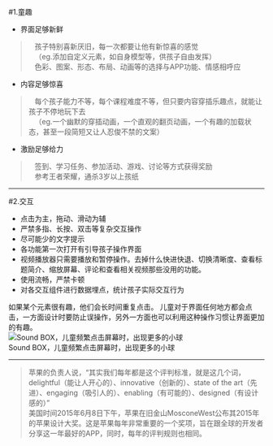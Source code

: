 #1.童趣
* 界面足够新鲜

> &nbsp;&nbsp;&nbsp;孩子特别喜新厌旧，每一次都要让他有新惊喜的感觉
> <br>&nbsp;&nbsp;&nbsp;（eg.添加自定义元素，如自身模型等，供孩子自由发挥）
> <br>&nbsp;&nbsp;&nbsp;色彩、图案、形态、布局、动画等的选择与APP功能、情感相呼应

* 内容足够惊喜

> &nbsp;&nbsp;&nbsp;每个孩子能力不等，每个课程难度不等，但只要内容穿插乐趣点，就能让孩子不停地玩下去
> <br>&nbsp;&nbsp;&nbsp;（eg.一个幽默的穿插动画，一个直观的翻页动画，一个有趣的加载状态，甚至一段简短又让人忍俊不禁的文案）

* 激励足够给力

> &nbsp;&nbsp;&nbsp;签到、学习任务、参加活动、游戏、讨论等方式获得奖励
> <br>&nbsp;&nbsp;&nbsp;参考王者荣耀，通杀3岁以上孩纸

---
#2.交互
* 点击为主，拖动、滑动为辅
* 严禁多指、长按、双击等复杂交互操作
* 尽可能少的文字提示
* 各功能第一次打开有引导孩子操作界面
* 视频播放器只需要播放和暂停操作。去掉什么快进快退、切换清晰度、查看标题简介、缩放屏幕、评论和查看相关视频那些没用的功能。
* 使用流畅，严禁卡顿
* 对各交互组件进行数据埋点，统计孩子实际交互行为

如果某个元素很有趣，他们会长时间重复点击。 儿童对于界面任何地方都会点击，一方面设计时要防止误操作，另外一方面也可以利用这种操作习惯让界面更加的有趣。
<br> ![Sound BOX，儿童频繁点击屏幕时，出现更多的小球](http://daichuanqing.com/wp-content/uploads/2014/07/IMG_0808.png)
<br>Sound BOX，儿童频繁点击屏幕时，出现更多的小球


---

>苹果的负责人说，“其实我们每年都是这个评判标准，就是这几个词，delightful（能让人开心的）、innovative（创新的）、state of the art（先进）、engaging（吸引人的）、enabling（有可能的）、designed（有设计感的）”
><br>美国时间2015年6月8日下午，苹果在旧金山MosconeWest公布其2015年的苹果设计大奖。这是苹果每年非常重要的一个奖项，旨在跟全球的开发者分享这一年最好的APP，同时，每年的评判规则也相同。